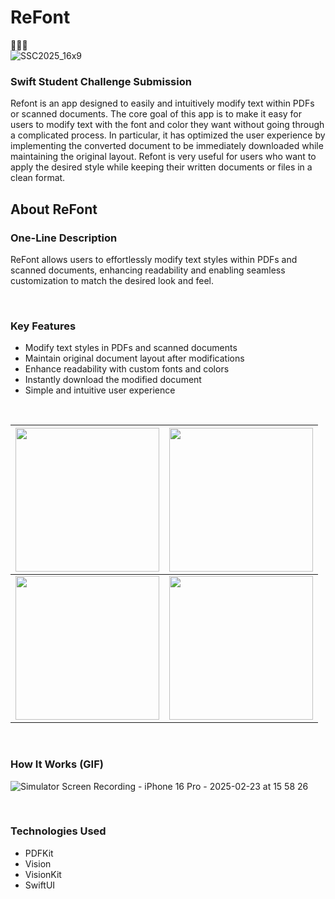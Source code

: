 # ReFont

🎉🎉🎉
<br/>
![SSC2025_16x9](https://github.com/user-attachments/assets/73486521-cd2f-41fa-be91-c3a0a1239ffc)

### Swift Student Challenge Submission

Refont is an app designed to easily and intuitively modify text within PDFs or scanned documents. The core goal of this app is to make it easy for users to modify text with the font and color they want without going through a complicated process. In particular, it has optimized the user experience by implementing the converted document to be immediately downloaded while maintaining the original layout. Refont is very useful for users who want to apply the desired style while keeping their written documents or files in a clean format.

## About ReFont

### One-Line Description

ReFont allows users to effortlessly modify text styles within PDFs and scanned documents, enhancing readability and enabling seamless customization to match the desired look and feel.

<br/>

### Key Features

- Modify text styles in PDFs and scanned documents
- Maintain original document layout after modifications
- Enhance readability with custom fonts and colors
- Instantly download the modified document
- Simple and intuitive user experience

<br/>

| <img src = "https://github.com/user-attachments/assets/bef60ee8-246b-4951-9073-2e632edb0e08" width = "230"/>| <img src = "https://github.com/user-attachments/assets/207d8fbd-0d26-43d9-97ee-41b36aa65491" width = "230"/> |
|--------------------------------|--------------------------------|
| <img src = "https://github.com/user-attachments/assets/6cf0048a-cf9a-4494-8cc5-140192027709" width = "230"/> | <img src = "https://github.com/user-attachments/assets/a1f82003-cd1a-43a1-8f4f-3c1ecf203547" width = "230"/> |


<br/>

### How It Works (GIF)

![Simulator Screen Recording - iPhone 16 Pro - 2025-02-23 at 15 58 26](https://github.com/user-attachments/assets/a9e1d912-28c1-4194-bfd0-040ca8cb5b03)


<br/>

### Technologies Used

- PDFKit 
- Vision
- VisionKit 
- SwiftUI


